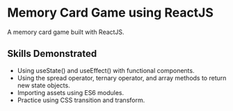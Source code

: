 # Memory Card Game using ReactJS

A memory card game built with ReactJS.

## Skills Demonstrated

* Using useState() and useEffect() with functional components.
* Using the spread operator, ternary operator, and array methods to return new state objects.
* Importing assets using ES6 modules.
* Practice using CSS transition and transform.
